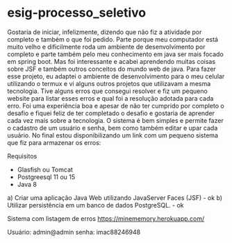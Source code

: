 # esig-processo_seletivo
Gostaria de iniciar, infelizmente, dizendo que não fiz a atividade por completo e também o que foi pedido. Parte porque meu computador está muito velho e dificilmente roda um ambiente de desenvolvimento por completo e parte também pelo meu conhecimento em java ser mais focado em spring boot. Mas foi interessante e acabei aprendendo muitas coisas sobre JSF e também  outros conceitos do mundo web de java. Para fazer esse projeto, eu adaptei o ambiente de desenvolvimento para o meu celular utilizando o termux e vi alguns outros projetos que utilizavam a mesma tecnologia. Tive alguns erros que consegui resolver e fiz um pequeno website para listar esses erros e qual foi a resolução adotada para cada erro. Foi uma experiência boa e apesar de não ter cumprido por completo o desafio e fiquei feliz de ter completado o desafio e gostaria de aprender cada vez mais sobre a tecnologia. O sistema é bem simples e permite fazer o cadastro de um usuário e senha, bem como também editar e upar cada usuário. No final estou disponibilizando um link com um pequeno sistema que fiz para armazenar os erros:


Requisitos
 - Glasfish ou Tomcat
 - Postgreesql 11 ou 15
 - Java 8
 
a) Criar uma aplicação Java Web utilizando JavaServer Faces (JSF) - ok
b) Utilizar persistência em um banco de dados PostgreSQL. - ok

Sistema com listagem de erros
https://minememory.herokuapp.com/

Usuário: admin@admin
senha: imac88246948
